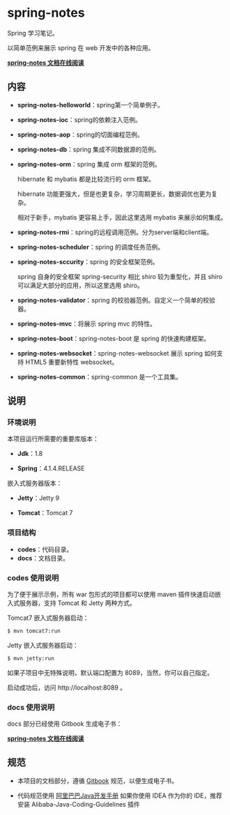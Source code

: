 # spring-notes

Spring 学习笔记。

以简单范例来展示 spring 在 web 开发中的各种应用。

[**spring-notes 文档在线阅读**](https://dunwu.gitbooks.io/spring-notes/)

## 内容

- **spring-notes-helloworld**：spring第一个简单例子。

- **spring-notes-ioc**：spring的依赖注入范例。

- **spring-notes-aop**：spring的切面编程范例。

- **spring-notes-db**：spring 集成不同数据源的范例。

- **spring-notes-orm**：spring 集成 orm 框架的范例。

  hibernate 和 mybatis 都是比较流行的 orm 框架。

  hibernate 功能更强大，但是也更复杂，学习周期更长，数据调优也更为复杂。

  相对于新手，mybatis 更容易上手，因此这里选用 mybatis 来展示如何集成。

- **spring-notes-rmi**：spring的远程调用范例。分为server端和client端。

- **spring-notes-scheduler**：spring 的调度任务范例。

- **spring-notes-sccurity**：spring 的安全框架范例。

  spring 自身的安全框架 spring-security 相比 shiro 较为重型化，并且 shiro 可以满足大部分的应用，所以这里选用 shiro。

- **spring-notes-validator**：spring 的校验器范例。自定义一个简单的校验器。

- **spring-notes-mvc**：将展示 spring mvc 的特性。

- **spring-notes-boot**：spring-notes-boot 是 spring 的快速构建框架。

- **spring-notes-websocket**：spring-notes-websocket 展示 spring 如何支持 HTML5 重要新特性 websocket。

- **spring-notes-common**：spring-common 是一个工具集。

## 说明

### 环境说明

本项目运行所需要的重要库版本：

- **Jdk**：1.8

- **Spring**：4.1.4.RELEASE

嵌入式服务器版本：

- **Jetty**：Jetty 9

- **Tomcat**：Tomcat 7

### 项目结构

- **codes**：代码目录。
- **docs**：文档目录。

### codes 使用说明

为了便于展示示例，所有 war 包形式的项目都可以使用 maven 插件快速启动嵌入式服务器，支持 Tomcat 和 Jetty 两种方式。

Tomcat7 嵌入式服务器启动：

```bash
$ mvn tomcat7:run
```

Jetty 嵌入式服务器启动：

```bash
$ mvn jetty:run
```

如果子项目中无特殊说明，默认端口配置为 8089，当然，你可以自己指定。

启动成功后，访问 http://localhost:8089 。

### docs 使用说明

docs 部分已经使用 Gitbook 生成电子书：

[**spring-notes 文档在线阅读**](https://dunwu.gitbooks.io/spring-notes/)

## 规范

- 本项目的文档部分，遵循 [Gitbook](https://github.com/GitbookIO/gitbook) 规范，以便生成电子书。

- 代码规范使用 [阿里巴巴Java开发手册](https://github.com/alibaba/p3c)
如果你使用 IDEA 作为你的 IDE，推荐安装 Alibaba-Java-Coding-Guidelines 插件
